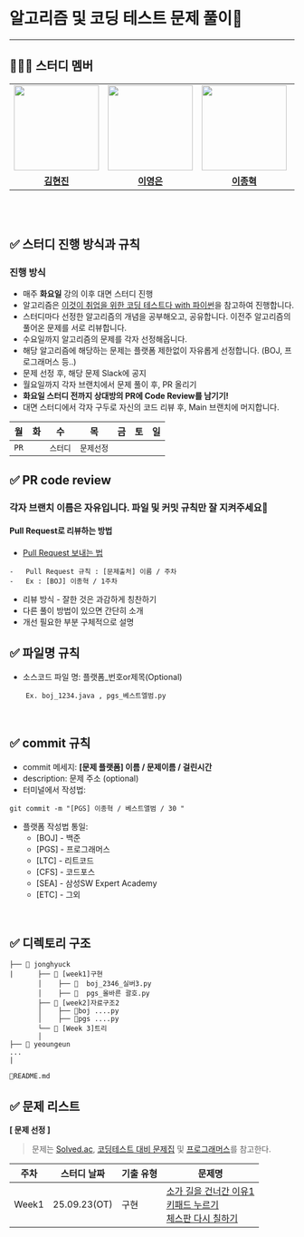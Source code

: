 # 알고리즘 및 코딩 테스트 문제 풀이📖

---

## 👩‍👦‍👦 **스터디 멤버**

<table align="center">
 <tr>
   <td align="center"><a href="https://github.com/blueoxygens"><img src="https://avatars.githubusercontent.com/blueoxygens" width="150px;" alt=""></td>
 <td align="center"><a href="https://github.com/ye0ngeun"><img src="https://avatars.githubusercontent.com/ye0ngeun" width="150px;" alt=""></td>
    <td align="center"><a href="https://github.com/Jhcki222"><img src="https://avatars.githubusercontent.com/Jhcki222" width="150px;" alt=""></td>
    <td align="center"><a href="https://github.com/wjddydwns"><img src="https://avatars.githubusercontent.com/wjddydwns" width="150px;" alt=""></td>
   
  </tr>
  <tr>
     <td align="center"><a href="https://github.com/blueoxygens"><b>김현진</b></td>
      <td align="center"><a href="https://github.com/ye0ngeun"><b>이영은</b></td>
    <td align="center"><a href="https://github.com/Jhcki222"><b>이종혁</b></td>
    <td align="center"><a href="https://github.com/wjddydwns"><b>정용준</b></td>
  
  </tr>

</table>

<br />

<br />

## ✅ 스터디 진행 방식과 규칙

### 진행 방식

-   매주 **화요일** 강의 이후 대면 스터디 진행
-   알고리즘은 [이것이 취업을 위한 코딩 테스트다 with 파이썬](https://www.youtube.com/playlist?list=PLRx0vPvlEmdAghTr5mXQxGpHjWqSz0dgC)을 참고하여 진행합니다.
-   스터디마다 선정한 알고리즘의 개념을 공부해오고, 공유합니다. 이전주 알고리즘의 풀어온 문제를 서로 리뷰합니다.
-   수요일까지 알고리즘의 문제를 각자 선정해옵니다.
-   해당 알고리즘에 해당하는 문제는 플랫폼 제한없이 자유롭게 선정합니다. (BOJ, 프로그래머스 등..)
-   문제 선정 후, 해당 문제 Slack에 공지
-   월요일까지 각자 브랜치에서 문제 풀이 후, PR 올리기
-   **화요일 스터디 전까지 상대방의 PR에 Code Review를 남기기!**
-   대면 스터디에서 각자 구두로 자신의 코드 리뷰 후, Main 브랜치에 머지합니다.

|  월  | 화  |    수    |     목     | 금  | 토  | 일  |
| :--: | :-: | :------: | :--------: | :-: | :-: | :-: |
| `PR` |     | `스터디` | `문제선정` |     |     |     |

## ✅ PR code review

### 각자 브랜치 이름은 자유입니다. 파일 및 커밋 규칙만 잘 지켜주세요🙏

#### Pull Request로 리뷰하는 방법

-   [Pull Request 보내는 법](https://inpa.tistory.com/entry/GIT-%E2%9A%A1%EF%B8%8F-%EA%B9%83%ED%97%99-PRPull-Request-%EB%B3%B4%EB%82%B4%EB%8A%94-%EB%B0%A9%EB%B2%95-folk-issue)

```
-   Pull Request 규칙 : [문제출처] 이름 / 주차
-   Ex : [BOJ] 이종혁 / 1주차
```

-   리뷰 방식 - 잘한 것은 과감하게 칭찬하기
-   다른 풀이 방법이 있으면 간단히 소개
-   개선 필요한 부분 구체적으로 설명
    <br />

## ✅ 파일명 규칙

-   소스코드 파일 명: 플랫폼\_번호or제목(Optional)

```
    Ex. boj_1234.java , pgs_베스트엘범.py
```

<br />

## ✅ commit 규칙

-   commit 메세지: **[문제 플랫폼] 이름 / 문제이름 / 걸린시간**
-   description: 문제 주소 (optional)
-   터미널에서 작성법:

```
git commit -m "[PGS] 이종혁 / 베스트앨범 / 30 "
```

-   플랫폼 작성법 통일:
    -   [BOJ] - 백준
    -   [PGS] - 프로그래머스
    -   [LTC] - 리트코드
    -   [CFS] - 코드포스
    -   [SEA] - 삼성SW Expert Academy
    -   [ETC] - 그외

<br />

## ✅ 디렉토리 구조

```
├── 📂 jonghyuck
|      ├── 📂 [week1]구현
       │    ├── 💾  boj_2346_실버3.py
       │    ├── 💾  pgs_올바른 괄호.py
       ├── 📂 [week2]자료구조2
       │    ├── 💾boj ....py
       │    ├── 💾pgs ....py
       └── 📂 [Week 3]트리
       │
├── 📂 yeoungeun
...
|

💾README.md
```

## ✅ 문제 리스트

**[ 문제 선정 ]**

> 문제는 [Solved.ac](https://solved.ac/), [코딩테스트 대비 문제집](https://github.com/tony9402/baekjoon) 및 [프로그래머스](https://programmers.co.kr/)를 참고한다.

| 주차  | 스터디 날짜  | 기출 유형 | 문제명                                                                                                                                                                                                                      |
| ----- | ------------ | --------- | --------------------------------------------------------------------------------------------------------------------------------------------------------------------------------------------------------------------------- |
| Week1 | 25.09.23(OT) | 구현      | [소가 길을 건너간 이유1](https://www.acmicpc.net/problem/14467)<br />[키패드 누르기](https://school.programmers.co.kr/learn/courses/30/lessons/67256)<br />[체스판 다시 칠하기](https://www.acmicpc.net/problem/1018)<br /> |
